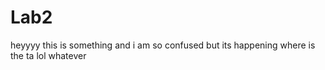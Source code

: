 # Lab2
heyyyy this is something and i am so confused but its happening where is the ta lol whatever
